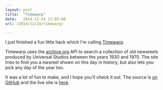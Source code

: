 ```yaml
---
layout: post
title:  "Timewarp"
date:   2014-12-24 13:05:00
url: /2014/12/24/timewarp/

---
```


I just finished a fun little hack  which I'm calling [Timewarp](http://bjacobel.com/timewarp).

Timewarp uses the [archive.org](http://archive.org) API to search a collection of old newsreels produced by Universal Studios between the years 1930 and 1970. The site tries to find you a nwsreel shown on this day in history, but also lets you pick any day of the year too.

It was a lot of fun to make, and I hope you'll check it out. The source is [on GitHub](http://github.com/bjacobel/timewarp) and the live site is [here](http://bjacobel.com/timewarp).
